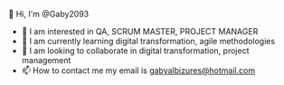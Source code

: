 👋 Hi, I'm @Gaby2093
- 👀 I am interested in QA, SCRUM MASTER, PROJECT MANAGER
- 🌱 I am currently learning digital transformation, agile methodologies
- 💞️ I am looking to collaborate in digital transformation, project management
- 📫 How to contact me my email is gabyalbizures@hotmail.com

<!---
Gaby2093/Gaby2093 is a ✨ special ✨ repository because its `README.md` (this file) appears on your GitHub profile.
You can click the Preview link to take a look at your changes.
--->
